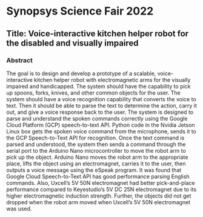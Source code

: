 # Synopsys Science Fair 2022
## Title: Voice-interactive kitchen helper robot for the disabled and visually impaired 
### Abstract
The goal is to design and develop a prototype of a scalable, voice-interactive kitchen helper robot with electromagnetic arms for the visually impaired and handicapped. The system should have the capability to pick up spoons, forks, knives, and other common objects for the user. The system should have a voice recognition capability that converts the voice to text. Then it should be able to parse the text to determine the action, carry it out, and give a voice response back to the user.
The system is designed to parse and understand the spoken commands correctly using the Google Cloud Platform (GCP) speech-to-text API. Python code in the Nvidia Jetson Linux box gets the spoken voice command from the microphone, sends it to the GCP Speech-to-Text API for recognition. Once the text command is parsed and understood, the system then sends a command through the serial port to the Arduino Nano microcontroller to move the robot arm to pick up the object. Arduino Nano moves the robot arm to the appropriate place, lifts the object using an electromagnet, carries it to the user, then outputs a voice message using the eSpeak program.
It was found that Google Cloud Speech-to-Text API has good performance parsing English commands. Also, Uxcell’s 5V 50N electromagnet had better pick-and-place performance compared to Keyestudio’s 5V DC 25N electromagnet due to its higher electromagnetic induction strength. Further, the objects did not get dropped when the robot arm moved when Uxcell’s 5V 50N electromagnet was used.

